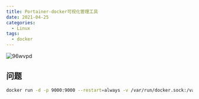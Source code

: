 ```yaml
---
title: Portainer-docker可视化管理工具
date: 2021-04-25
categories:
  - Linux
tags:
  - docker
---
```


![96wvpd](https://gitee.com/snowyan/image/raw/master/md/wallhaven-96wvpd.png)

<!-- more -->

## 问题

```bash
docker run -d -p 9000:9000 --restart=always -v /var/run/docker.sock:/var/run/docker.sock --name my-prtainer portainer/portainer-ce
```
